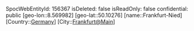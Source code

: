 ﻿---
location: [50.10276,8.569982]
type: Station
tags:
- geo/Station

---
SpocWebEntityId: 156367
isDeleted: false
isReadOnly: false
confidential: public
[geo-lon::8.569982]
[geo-lat::50.10276]
[name::Frankfurt-Nied]
[Country::[Germany](geo/Continent/Europe/Germany.md)]
[City::[Frankfurt@Main](geo/Continent/Europe/Germany/Hessen/Frankfurt@Main.md)]

